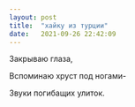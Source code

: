 ```yaml
---
layout: post
title:  "хайку из турции"
date:   2021-09-26 22:42:09
---
```


Закрываю глаза,

Вспоминаю хруст под ногами-

Звуки погибащих улиток.
